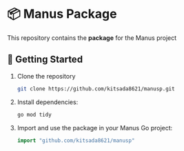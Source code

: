 # 📦 Manus Package

This repository contains the **package** for the Manus project

## 🚀 Getting Started

1. Clone the repository 
    ```bash
    git clone https://github.com/kitsada8621/manusp.git
    ```
2. Install dependencies:
    ```bash
    go mod tidy
    ```
3. Import and use the package in your Manus Go project:
    ```go
    import "github.com/kitsada8621/manusp"
    ```